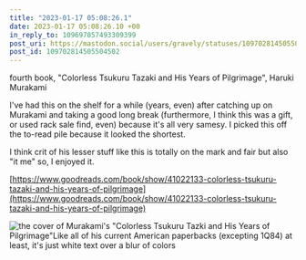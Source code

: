 ```yaml
---
title: "2023-01-17 05:08:26.1"
date: 2023-01-17 05:08:26.10 +00
in_reply_to: 109697057493309399
post_uri: https://mastodon.social/users/gravely/statuses/109702814505504502
post_id: 109702814505504502
---
```

fourth book, "Colorless Tsukuru Tazaki and His Years of Pilgrimage", Haruki Murakami

I've had this on the shelf for a while (years, even) after catching up on Murakami and taking a good long break (furthermore, I think this was a gift, or used rack sale find, even) because it's all very samesy. I picked this off the to-read pile because it looked the shortest.

I think crit of his lesser stuff like this is totally on the mark and fair but also "it me" so, I enjoyed it.

[https://www.goodreads.com/book/show/41022133-colorless-tsukuru-tazaki-and-his-years-of-pilgrimage](https://www.goodreads.com/book/show/41022133-colorless-tsukuru-tazaki-and-his-years-of-pilgrimage)


![the cover of Murakami's "Colorless Tsukuru Tazki and His Years of Pilgrimage"Like all of his current American paperbacks (excepting 1Q84) at least, it's just white text over a blur of colors](/images/109702782208661922.jpg)

